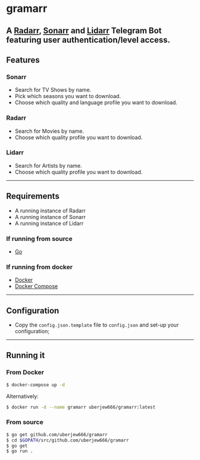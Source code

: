 # gramarr
## A [Radarr](https://github.com/Radarr/Radarr), [Sonarr](https://github.com/Sonarr/Sonarr) and [Lidarr](https://github.com/Lidarr/Lidarr) Telegram Bot featuring user authentication/level access.

## Features

### Sonarr

- Search for TV Shows by name.
- Pick which seasons you want to download.
- Choose which quality and language profile you want to download.

### Radarr

- Search for Movies by name.
- Choose which quality profile you want to download.

### Lidarr

- Search for Artists by name.
- Choose which quality profile you want to download.

---

## Requirements

- A running instance of Radarr
- A running instance of Sonarr
- A running instance of Lidarr

### If running from source

- [Go](https://golang.org/)

### If running from docker

- [Docker](https://docker.io)
- [Docker Compose](https://docs.docker.com/compose/)

---

## Configuration

- Copy the `config.json.template` file to `config.json` and set-up your configuration;

---

## Running it

### From Docker

```bash
$ docker-compose up -d
```

Alternatively:

```bash
$ docker run -d --name gramarr uberjew666/gramarr:latest
```

### From source

```bash
$ go get github.com/uberjew666/gramarr
$ cd $GOPATH/src/github.com/uberjew666/gramarr
$ go get
$ go run .
```
